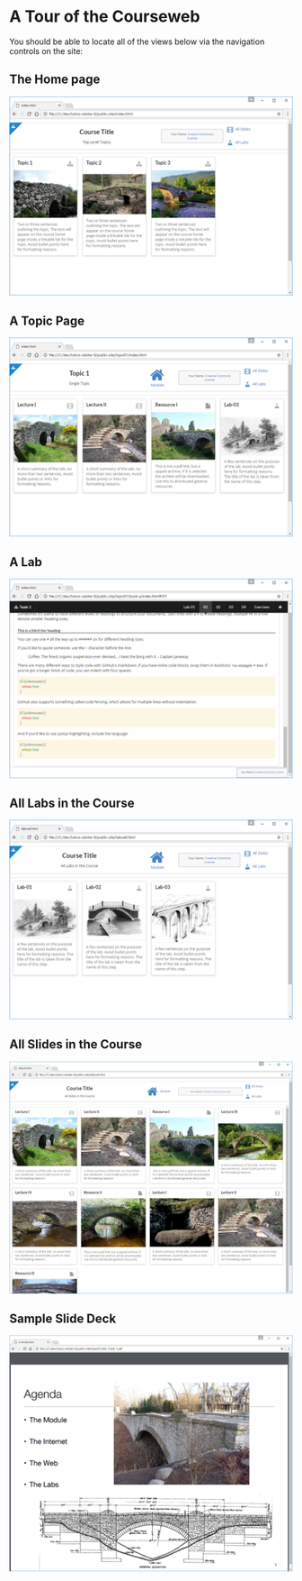 # A Tour of the Courseweb

You should be able to locate all of the views below via the navigation controls on the site:

## The Home page 
![](img/12.png)

## A Topic Page
![](img/13.png)

## A Lab
![](img/14.png)

## All Labs in the Course
![](img/15.png)

## All Slides in the Course
![](img/16.png)

## Sample Slide Deck
![](img/17.png)
